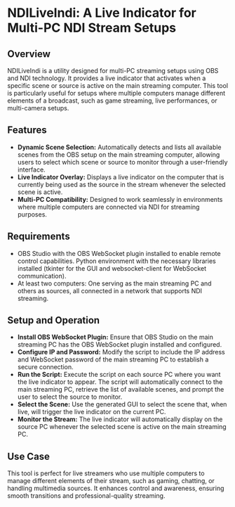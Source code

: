 # NDILiveIndi: A Live Indicator for Multi-PC NDI Stream Setups
## Overview
NDILiveIndi is a utility designed for multi-PC streaming setups using OBS and NDI technology. It provides a live indicator that activates when a specific scene or source is active on the main streaming computer. This tool is particularly useful for setups where multiple computers manage different elements of a broadcast, such as game streaming, live performances, or multi-camera setups.

## Features
- **Dynamic Scene Selection:** Automatically detects and lists all available scenes from the OBS setup on the main streaming computer, allowing users to select which scene or source to monitor through a user-friendly interface.
- **Live Indicator Overlay:** Displays a live indicator on the computer that is currently being used as the source in the stream whenever the selected scene is active.
- **Multi-PC Compatibility:** Designed to work seamlessly in environments where multiple computers are connected via NDI for streaming purposes.
## Requirements
- OBS Studio with the OBS WebSocket plugin installed to enable remote control capabilities.
Python environment with the necessary libraries installed (tkinter for the GUI and websocket-client for WebSocket communication).
- At least two computers: One serving as the main streaming PC and others as sources, all connected in a network that supports NDI streaming.
## Setup and Operation
- **Install OBS WebSocket Plugin:** Ensure that OBS Studio on the main streaming PC has the OBS WebSocket plugin installed and configured.
- **Configure IP and Password:** Modify the script to include the IP address and WebSocket password of the main streaming PC to establish a secure connection.
- **Run the Script:** Execute the script on each source PC where you want the live indicator to appear. The script will automatically connect to the main streaming PC, retrieve the list of available scenes, and prompt the user to select the source to monitor.
- **Select the Scene:** Use the generated GUI to select the scene that, when live, will trigger the live indicator on the current PC.
- **Monitor the Stream:** The live indicator will automatically display on the source PC whenever the selected scene is active on the main streaming PC.
## Use Case
This tool is perfect for live streamers who use multiple computers to manage different elements of their stream, such as gaming, chatting, or handling multimedia sources. It enhances control and awareness, ensuring smooth transitions and professional-quality streaming.